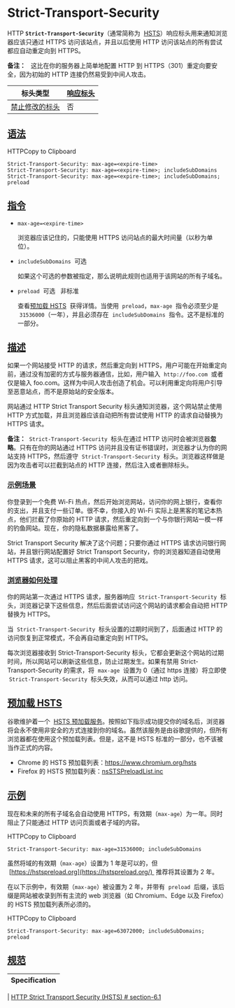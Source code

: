 # Strict-Transport-Security

HTTP **`Strict-Transport-Security`**（通常简称为  [HSTS](https://developer.mozilla.org/zh-CN/docs/Glossary/HSTS)）响应标头用来通知浏览器应该只通过 HTTPS 访问该站点，并且以后使用 HTTP 访问该站点的所有尝试都应自动重定向到 HTTPS。

**备注：**   这比在你的服务器上简单地配置 HTTP 到 HTTPS（301）重定向要安全，因为初始的 HTTP 连接仍然易受到中间人攻击。

| 标头类型                                                                                  | [响应标头](https://developer.mozilla.org/zh-CN/docs/Glossary/Response_header) |
| ----------------------------------------------------------------------------------------- | ----------------------------------------------------------------------------- |
| [禁止修改的标头](https://developer.mozilla.org/zh-CN/docs/Glossary/Forbidden_header_name) | 否                                                                            |

## [语法](https://developer.mozilla.org/zh-CN/docs/Web/HTTP/Headers/Strict-Transport-Security#%E8%AF%AD%E6%B3%95)

HTTPCopy to Clipboard

```
Strict-Transport-Security: max-age=<expire-time>
Strict-Transport-Security: max-age=<expire-time>; includeSubDomains
Strict-Transport-Security: max-age=<expire-time>; includeSubDomains; preload
```

## [指令](https://developer.mozilla.org/zh-CN/docs/Web/HTTP/Headers/Strict-Transport-Security#%E6%8C%87%E4%BB%A4)

- `max-age=<expire-time>`

  浏览器应该记住的，只能使用 HTTPS 访问站点的最大时间量（以秒为单位）。

- `includeSubDomains`  可选

  如果这个可选的参数被指定，那么说明此规则也适用于该网站的所有子域名。

- `preload`  可选   非标准

  查看[预加载 HSTS](https://developer.mozilla.org/zh-CN/docs/Web/HTTP/Headers/Strict-Transport-Security#%E9%A2%84%E5%8A%A0%E8%BD%BD_hsts)  获得详情。当使用  `preload`，`max-age`  指令必须至少是  `31536000`（一年），并且必须存在  `includeSubDomains`  指令。这不是标准的一部分。

## [描述](https://developer.mozilla.org/zh-CN/docs/Web/HTTP/Headers/Strict-Transport-Security#%E6%8F%8F%E8%BF%B0)

如果一个网站接受 HTTP 的请求，然后重定向到 HTTPS，用户可能在开始重定向前，通过没有加密的方式与服务器通信，比如，用户输入  `http://foo.com`  或者仅是输入 foo.com。这样为中间人攻击创造了机会。可以利用重定向将用户引导至恶意站点，而不是原始站的安全版本。

网站通过 HTTP Strict Transport Security 标头通知浏览器，这个网站禁止使用 HTTP 方式加载，并且浏览器应该自动把所有尝试使用 HTTP 的请求自动替换为 HTTPS 请求。

**备注：**  `Strict-Transport-Security`  标头在通过 HTTP 访问时会被浏览器**忽略**。只有在你的网站通过 HTTPS 访问并且没有证书错误时，浏览器才认为你的网站支持 HTTPS，然后遵守  `Strict-Transport-Security`  标头。浏览器这样做是因为攻击者可以拦截到站点的 HTTP 连接，然后注入或者删除标头。

### [示例场景](https://developer.mozilla.org/zh-CN/docs/Web/HTTP/Headers/Strict-Transport-Security#%E7%A4%BA%E4%BE%8B%E5%9C%BA%E6%99%AF)

你登录到一个免费 Wi-Fi 热点，然后开始浏览网站，访问你的网上银行，查看你的支出，并且支付一些订单。很不幸，你接入的 Wi-Fi 实际上是黑客的笔记本热点，他们拦截了你原始的 HTTP 请求，然后重定向到一个与你银行网站一模一样的钓鱼网站。现在，你的隐私数据暴露给黑客了。

Strict Transport Security 解决了这个问题；只要你通过 HTTPS 请求访问银行网站，并且银行网站配置好 Strict Transport Security，你的浏览器知道自动使用 HTTPS 请求，这可以阻止黑客的中间人攻击的把戏。

### [浏览器如何处理](https://developer.mozilla.org/zh-CN/docs/Web/HTTP/Headers/Strict-Transport-Security#%E6%B5%8F%E8%A7%88%E5%99%A8%E5%A6%82%E4%BD%95%E5%A4%84%E7%90%86)

你的网站第一次通过 HTTPS 请求，服务器响应  `Strict-Transport-Security`  标头，浏览器记录下这些信息，然后后面尝试访问这个网站的请求都会自动把 HTTP 替换为 HTTPS。

当  `Strict-Transport-Security`  标头设置的过期时间到了，后面通过 HTTP 的访问恢复到正常模式，不会再自动重定向到 HTTPS。

每次浏览器接收到 Strict-Transport-Security 标头，它都会更新这个网站的过期时间，所以网站可以刷新这些信息，防止过期发生。如果有禁用 Strict-Transport-Security 的需求，将  `max-age`  设置为 0（通过 https 连接）将立即使  `Strict-Transport-Security`  标头失效，从而可以通过 http 访问。

## [预加载 HSTS](https://developer.mozilla.org/zh-CN/docs/Web/HTTP/Headers/Strict-Transport-Security#%E9%A2%84%E5%8A%A0%E8%BD%BD_hsts)

谷歌维护着一个  [HSTS 预加载服务](https://hstspreload.org/)。按照如下指示成功提交你的域名后，浏览器将会永不使用非安全的方式连接到你的域名。虽然该服务是由谷歌提供的，但所有浏览器都在使用这个预加载列表。但是，这不是 HSTS 标准的一部分，也不该被当作正式的内容。

- Chrome 的 HSTS 预加载列表：<https://www.chromium.org/hsts>
- Firefox 的 HSTS 预加载列表：[nsSTSPreloadList.inc](https://hg.mozilla.org/mozilla-central/raw-file/tip/security/manager/ssl/nsSTSPreloadList.inc)

## [示例](https://developer.mozilla.org/zh-CN/docs/Web/HTTP/Headers/Strict-Transport-Security#%E7%A4%BA%E4%BE%8B)

现在和未来的所有子域名会自动使用 HTTPS，有效期（`max-age`）为一年。同时阻止了只能通过 HTTP 访问页面或者子域的内容。

HTTPCopy to Clipboard

```
Strict-Transport-Security: max-age=31536000; includeSubDomains
```

虽然将域的有效期（`max-age`）设置为 1 年是可以的，但  [https://hstspreload.org](https://hstspreload.org/)  推荐将其设置为 2 年。

在以下示例中，有效期（`max-age`）被设置为 2 年，并带有  `preload`  后缀，该后缀是网站被收录到所有主流的 web 浏览器（如 Chromium、Edge 以及 Firefox）的 HSTS 预加载列表所必须的。

HTTPCopy to Clipboard

```
Strict-Transport-Security: max-age=63072000; includeSubDomains; preload
```

## [规范](https://developer.mozilla.org/zh-CN/docs/Web/HTTP/Headers/Strict-Transport-Security#%E8%A7%84%E8%8C%83)

| Specification |
| ------------- |

| [HTTP Strict Transport Security (HSTS) # section-6.1](https://www.rfc-editor.org/rfc/rfc6797#section-6.1)
